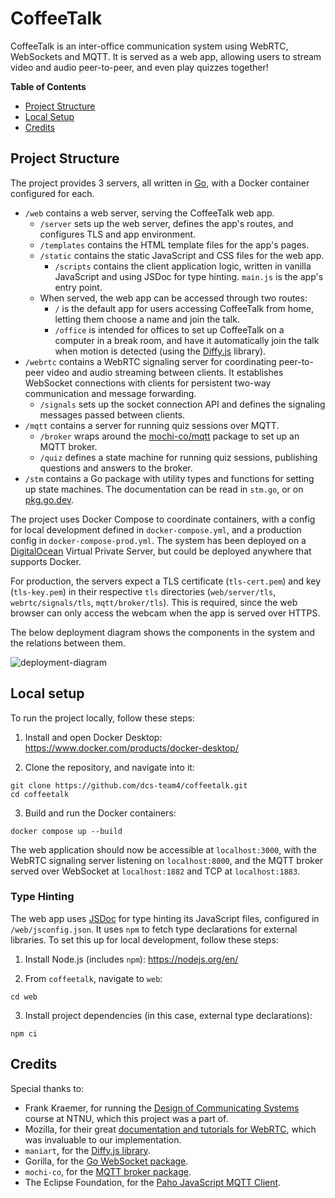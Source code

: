 # CoffeeTalk

CoffeeTalk is an inter-office communication system using WebRTC, WebSockets and MQTT. It is served as a web app, allowing users to stream video and audio peer-to-peer, and even play quizzes together!

**Table of Contents**

- [Project Structure](#project-structure)
- [Local Setup](#local-setup)
- [Credits](#credits)

## Project Structure

The project provides 3 servers, all written in [Go](https://go.dev/), with a Docker container configured for each.

- `/web` contains a web server, serving the CoffeeTalk web app.
  - `/server` sets up the web server, defines the app's routes, and configures TLS and app environment.
  - `/templates` contains the HTML template files for the app's pages.
  - `/static` contains the static JavaScript and CSS files for the web app.
    - `/scripts` contains the client application logic, written in vanilla JavaScript and using JSDoc for type hinting. `main.js` is the app's entry point.
  - When served, the web app can be accessed through two routes:
    - `/` is the default app for users accessing CoffeeTalk from home, letting them choose a name and join the talk.
    - `/office` is intended for offices to set up CoffeeTalk on a computer in a break room, and have it automatically join the talk when motion is detected (using the [Diffy.js](https://github.com/maniart/diffyjs#readme) library).
- `/webrtc` contains a WebRTC signaling server for coordinating peer-to-peer video and audio streaming between clients. It establishes WebSocket connections with clients for persistent two-way communication and message forwarding.
  - `/signals` sets up the socket connection API and defines the signaling messages passed between clients.
- `/mqtt` contains a server for running quiz sessions over MQTT.
  - `/broker` wraps around the [mochi-co/mqtt](https://github.com/mochi-co/mqtt#readme) package to set up an MQTT broker.
  - `/quiz` defines a state machine for running quiz sessions, publishing questions and answers to the broker.
- `/stm` contains a Go package with utility types and functions for setting up state machines. The documentation can be read in `stm.go`, or on [pkg.go.dev](https://pkg.go.dev/github.com/dcs-team4/coffeetalk/stm).

The project uses Docker Compose to coordinate containers, with a config for local development defined in `docker-compose.yml`, and a production config in `docker-compose-prod.yml`. The system has been deployed on a [DigitalOcean](https://www.digitalocean.com/) Virtual Private Server, but could be deployed anywhere that supports Docker.

For production, the servers expect a TLS certificate (`tls-cert.pem`) and key (`tls-key.pem`) in their respective `tls` directories (`web/server/tls`, `webrtc/signals/tls`, `mqtt/broker/tls`). This is required, since the web browser can only access the webcam when the app is served over HTTPS.

The below deployment diagram shows the components in the system and the relations between them.

![deployment-diagram](https://raw.githubusercontent.com/dcs-team4/coffeetalk/docs/assets/deployment-diagram.png)

## Local setup

To run the project locally, follow these steps:

1. Install and open Docker Desktop: https://www.docker.com/products/docker-desktop/

2. Clone the repository, and navigate into it:

```
git clone https://github.com/dcs-team4/coffeetalk.git
cd coffeetalk
```

3. Build and run the Docker containers:

```
docker compose up --build
```

The web application should now be accessible at `localhost:3000`, with the WebRTC signaling server listening on `localhost:8000`, and the MQTT broker served over WebSocket at `localhost:1882` and TCP at `localhost:1883`.

### Type Hinting

The web app uses [JSDoc](https://www.typescriptlang.org/docs/handbook/jsdoc-supported-types.html) for type hinting its JavaScript files, configured in `/web/jsconfig.json`. It uses `npm` to fetch type declarations for external libraries. To set this up for local development, follow these steps:

1. Install Node.js (includes `npm`): https://nodejs.org/en/

2. From `coffeetalk`, navigate to `web`:

```
cd web
```

3. Install project dependencies (in this case, external type declarations):

```
npm ci
```

## Credits

Special thanks to:

- Frank Kraemer, for running the [Design of Communicating Systems](https://www.ntnu.edu/studies/courses/TTM4115) course at NTNU, which this project was a part of.
- Mozilla, for their great [documentation and tutorials for WebRTC](https://developer.mozilla.org/en-US/docs/Web/API/WebRTC_API/Signaling_and_video_calling), which was invaluable to our implementation.
- `maniart`, for the [Diffy.js library](https://github.com/maniart/diffyjs#readme).
- Gorilla, for the [Go WebSocket package](https://github.com/gorilla/websocket#readme).
- `mochi-co`, for the [MQTT broker package](https://github.com/mochi-co/mqtt#readme).
- The Eclipse Foundation, for the [Paho JavaScript MQTT Client](https://www.eclipse.org/paho/index.php?page=clients/js/index.php).
